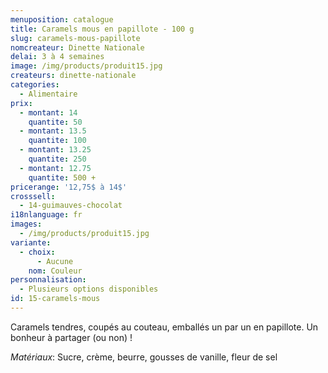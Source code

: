```yaml
---
menuposition: catalogue
title: Caramels mous en papillote - 100 g
slug: caramels-mous-papillote
nomcreateur: Dinette Nationale
delai: 3 à 4 semaines
image: /img/products/produit15.jpg
createurs: dinette-nationale
categories:
  - Alimentaire
prix:
  - montant: 14
    quantite: 50
  - montant: 13.5
    quantite: 100
  - montant: 13.25
    quantite: 250
  - montant: 12.75
    quantite: 500 +
pricerange: '12,75$ à 14$'
crosssell:
  - 14-guimauves-chocolat
i18nlanguage: fr
images:
  - /img/products/produit15.jpg
variante:
  - choix:
      - Aucune
    nom: Couleur
personnalisation:
  - Plusieurs options disponibles
id: 15-caramels-mous
---
```

Caramels tendres, coupés au couteau, emballés un par un en papillote. Un bonheur à partager (ou non) !

_Matériaux_: Sucre, crème, beurre, gousses de vanille, fleur de sel

